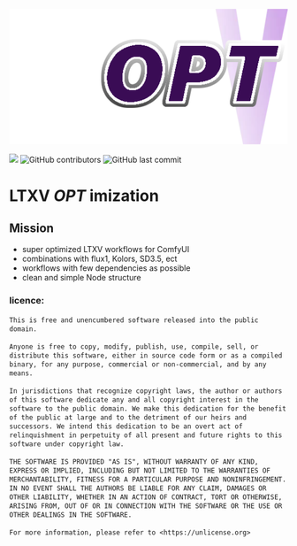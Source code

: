 ![logo](https://github.com/aimpowerment/LTXV-Super-Workflows/blob/main/logo.png)

![](https://img.shields.io/github/stars/aimpowerment/LTXV-Super-Workflows?style=social)
![GitHub contributors](https://img.shields.io/github/contributors/aimpowerment/LTXV-Super-Workflows)
![GitHub last commit](https://img.shields.io/github/last-commit/aimpowerment/LTXV-Super-Workflows)

# LTXV _OPT_ imization

## Mission
- super optimized LTXV workflows for ComfyUI
- combinations with flux1, Kolors, SD3.5, ect
- workflows with few dependencies as possible
- clean and simple Node structure


### licence:
```
This is free and unencumbered software released into the public domain.

Anyone is free to copy, modify, publish, use, compile, sell, or
distribute this software, either in source code form or as a compiled
binary, for any purpose, commercial or non-commercial, and by any
means.

In jurisdictions that recognize copyright laws, the author or authors
of this software dedicate any and all copyright interest in the
software to the public domain. We make this dedication for the benefit
of the public at large and to the detriment of our heirs and
successors. We intend this dedication to be an overt act of
relinquishment in perpetuity of all present and future rights to this
software under copyright law.

THE SOFTWARE IS PROVIDED "AS IS", WITHOUT WARRANTY OF ANY KIND,
EXPRESS OR IMPLIED, INCLUDING BUT NOT LIMITED TO THE WARRANTIES OF
MERCHANTABILITY, FITNESS FOR A PARTICULAR PURPOSE AND NONINFRINGEMENT.
IN NO EVENT SHALL THE AUTHORS BE LIABLE FOR ANY CLAIM, DAMAGES OR
OTHER LIABILITY, WHETHER IN AN ACTION OF CONTRACT, TORT OR OTHERWISE,
ARISING FROM, OUT OF OR IN CONNECTION WITH THE SOFTWARE OR THE USE OR
OTHER DEALINGS IN THE SOFTWARE.

For more information, please refer to <https://unlicense.org>
```
